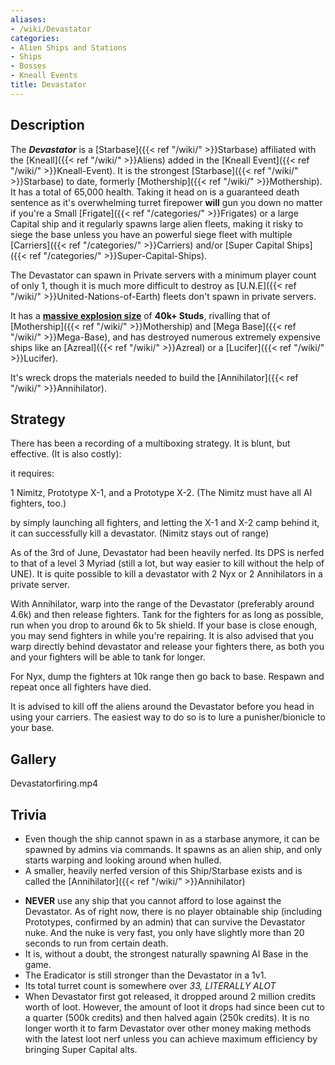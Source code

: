 ```yaml
---
aliases:
- /wiki/Devastator
categories:
- Alien Ships and Stations
- Ships
- Bosses
- Kneall Events
title: Devastator
---
```


## Description

The **_Devastator_** is a [Starbase]({{< ref "/wiki/" >}}Starbase) affiliated with the [Kneall]({{< ref "/wiki/" >}}Aliens) added in the [Kneall Event]({{< ref "/wiki/" >}}Kneall-Event). It is the strongest [Starbase]({{< ref "/wiki/" >}}Starbase) to date, formerly [Mothership]({{< ref "/wiki/" >}}Mothership). It has a total of 65,000 health. Taking it head on is a guaranteed death sentence as it's overwhelming turret firepower **will** gun you down no matter if you're a Small [Frigate]({{< ref "/categories/" >}}Frigates) or a large Capital ship and it regularly spawns large alien fleets, making it risky to siege the base unless you have an powerful siege fleet with multiple [Carriers]({{< ref "/categories/" >}}Carriers) and/or [Super Capital Ships]({{< ref "/categories/" >}}Super-Capital-Ships).

The Devastator can spawn in Private servers with a minimum player count of only 1, though it is much more difficult to destroy as [U.N.E]({{< ref "/wiki/" >}}United-Nations-of-Earth) fleets don't spawn in private servers.

It has a <u>**massive explosion size**</u> of **40k+ Studs**, rivalling that of [Mothership]({{< ref "/wiki/" >}}Mothership) and [Mega Base]({{< ref "/wiki/" >}}Mega-Base), and has destroyed numerous extremely expensive ships like an [Azreal]({{< ref "/wiki/" >}}Azreal) or a [Lucifer]({{< ref "/wiki/" >}}Lucifer).

It's wreck drops the materials needed to build the [Annihilator]({{< ref "/wiki/" >}}Annihilator).

## Strategy

There has been a recording of a multiboxing strategy. It is blunt, but effective. (It is also costly):

it requires:

1 Nimitz, Prototype X-1, and a Prototype X-2. (The Nimitz must have all AI fighters, too.)

by simply launching all fighters, and letting the X-1 and X-2 camp behind it, it can successfully kill a devastator. (Nimitz stays out of range)

As of the 3rd of June, Devastator had been heavily nerfed. Its DPS is nerfed to that of a level 3 Myriad (still a lot, but way easier to kill without the help of UNE). It is quite possible to kill a devastator with 2 Nyx or 2 Annihilators in a private server.

With Annihilator, warp into the range of the Devastator (preferably around 4.6k) and then release fighters. Tank for the fighters for as long as possible, run when you drop to around 6k to 5k shield. If your base is close enough, you may send fighters in while you're repairing. It is also advised that you warp directly behind devastator and release your fighters there, as both you and your fighters will be able to tank for longer.

For Nyx, dump the fighters at 10k range then go back to base. Respawn and repeat once all fighters have died.

It is advised to kill off the aliens around the Devastator before you head in using your carriers. The easiest way to do so is to lure a punisher/bionicle to your base.

## Gallery

Devastatorfiring.mp4

## Trivia

- Even though the ship cannot spawn in as a starbase anymore, it can be spawned by admins via commands. It spawns as an alien ship, and only starts warping and looking around when hulled.
- A smaller, heavily nerfed version of this Ship/Starbase exists and is called the [Annihilator]({{< ref "/wiki/" >}}Annihilator)

<!-- -->

- **NEVER** use any ship that you cannot afford to lose against the Devastator. As of right now, there is no player obtainable ship (including Prototypes, confirmed by an admin) that can survive the Devastator nuke. And the nuke is very fast, you only have slightly more than 20 seconds to run from certain death.
- It is, without a doubt, the strongest naturally spawning AI Base in the game.
- The Eradicator is still stronger than the Devastator in a 1v1.
- Its total turret count is somewhere over _33, LITERALLY ALOT_
- When Devastator first got released, it dropped around 2 million credits worth of loot. However, the amount of loot it drops had since been cut to a quarter (500k credits) and then halved again (250k credits). It is no longer worth it to farm Devastator over other money making methods with the latest loot nerf unless you can achieve maximum efficiency by bringing Super Capital alts.